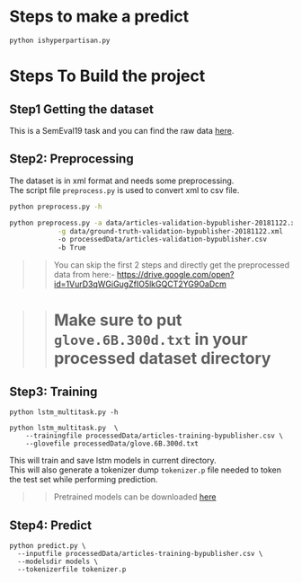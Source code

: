 # Steps to make a predict
```shell script
python ishyperpartisan.py
```

# Steps To Build the project

## Step1 Getting the dataset
This is a SemEval19 task and you can find the raw data [here](https://zenodo.org/record/1489920). 

## Step2: Preprocessing 
The dataset is in xml format and needs some preprocessing.  
The script file `preprocess.py` is used to convert xml to csv file.
```bash
python preprocess.py -h

python preprocess.py -a data/articles-validation-bypublisher-20181122.xml \
            -g data/ground-truth-validation-bypublisher-20181122.xml 
            -o processedData/articles-validation-bypublisher.csv 
            -b True
```

>> You can skip the first 2 steps and directly get the preprocessed data from here:-
>  https://drive.google.com/open?id=1VurD3qWGiGugZfIO5lkGQCT2YG9OaDcm


>> # Make sure to put `glove.6B.300d.txt` in your processed dataset directory


## Step3: Training
```shell script
python lstm_multitask.py -h

python lstm_multitask.py  \
    --trainingfile processedData/articles-training-bypublisher.csv \
    --glovefile processedData/glove.6B.300d.txt
```
This will train and save lstm models in current directory.  
This will also generate a tokenizer dump `tokenizer.p` file needed to token 
the test set while performing prediction.

>> Pretrained models can be downloaded [here](https://drive.google.com/open?id=1JO-7nsA8Cx_47KyN82zDeC65ymTPTWGc)

## Step4: Predict
```shell script
python predict.py \
  --inputfile processedData/articles-training-bypublisher.csv \
  --modelsdir models \
  --tokenizerfile tokenizer.p
```

